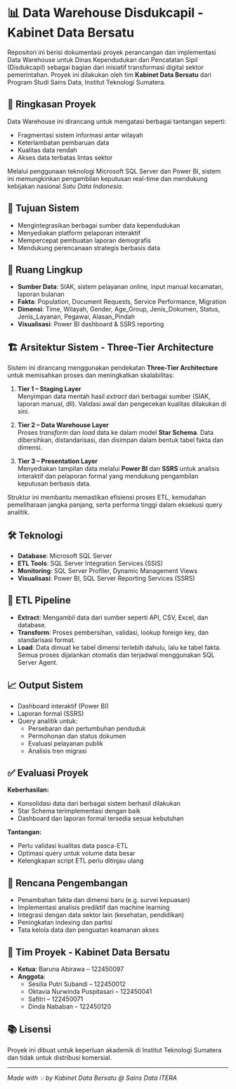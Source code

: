 # 📊 Data Warehouse Disdukcapil - Kabinet Data Bersatu

Repositori ini berisi dokumentasi proyek perancangan dan implementasi Data Warehouse untuk Dinas Kependudukan dan Pencatatan Sipil (Disdukcapil) sebagai bagian dari inisiatif transformasi digital sektor pemerintahan. Proyek ini dilakukan oleh tim **Kabinet Data Bersatu** dari Program Studi Sains Data, Institut Teknologi Sumatera.

## 🚀 Ringkasan Proyek

Data Warehouse ini dirancang untuk mengatasi berbagai tantangan seperti:
- Fragmentasi sistem informasi antar wilayah
- Keterlambatan pembaruan data
- Kualitas data rendah
- Akses data terbatas lintas sektor

Melalui penggunaan teknologi Microsoft SQL Server dan Power BI, sistem ini memungkinkan pengambilan keputusan real-time dan mendukung kebijakan nasional *Satu Data Indonesia*.

## 🎯 Tujuan Sistem

- Mengintegrasikan berbagai sumber data kependudukan
- Menyediakan platform pelaporan interaktif
- Mempercepat pembuatan laporan demografis
- Mendukung perencanaan strategis berbasis data

## 🧩 Ruang Lingkup

- **Sumber Data**: SIAK, sistem pelayanan online, input manual kecamatan, laporan bulanan
- **Fakta**: Population, Document Requests, Service Performance, Migration
- **Dimensi**: Time, Wilayah, Gender, Age_Group, Jenis_Dokumen, Status, Jenis_Layanan, Pegawai, Alasan_Pindah
- **Visualisasi**: Power BI dashboard & SSRS reporting

## 🏗️ Arsitektur Sistem - Three-Tier Architecture

Sistem ini dirancang menggunakan pendekatan **Three-Tier Architecture** untuk memisahkan proses dan meningkatkan skalabilitas:

1. **Tier 1 – Staging Layer**  
   Menyimpan data mentah hasil *extract* dari berbagai sumber (SIAK, laporan manual, dll). Validasi awal dan pengecekan kualitas dilakukan di sini.

2. **Tier 2 – Data Warehouse Layer**  
   Proses *transform* dan *load* data ke dalam model **Star Schema**. Data dibersihkan, distandarisasi, dan disimpan dalam bentuk tabel fakta dan dimensi.

3. **Tier 3 – Presentation Layer**  
   Menyediakan tampilan data melalui **Power BI** dan **SSRS** untuk analisis interaktif dan pelaporan formal yang mendukung pengambilan keputusan berbasis data.

Struktur ini membantu memastikan efisiensi proses ETL, kemudahan pemeliharaan jangka panjang, serta performa tinggi dalam eksekusi query analitik.

## 🛠️ Teknologi

- **Database**: Microsoft SQL Server
- **ETL Tools**: SQL Server Integration Services (SSIS)
- **Monitoring**: SQL Server Profiler, Dynamic Management Views
- **Visualisasi**: Power BI, SQL Server Reporting Services (SSRS)

## 🔄 ETL Pipeline

- **Extract**: Mengambil data dari sumber seperti API, CSV, Excel, dan database.
- **Transform**: Proses pembersihan, validasi, lookup foreign key, dan standarisasi format.
- **Load**: Data dimuat ke tabel dimensi terlebih dahulu, lalu ke tabel fakta. Semua proses dijalankan otomatis dan terjadwal menggunakan SQL Server Agent.

## 📈 Output Sistem

- Dashboard interaktif (Power BI)
- Laporan formal (SSRS)
- Query analitik untuk:
  - Persebaran dan pertumbuhan penduduk
  - Permohonan dan status dokumen
  - Evaluasi pelayanan publik
  - Analisis tren migrasi

## ✅ Evaluasi Proyek

**Keberhasilan:**
- Konsolidasi data dari berbagai sistem berhasil dilakukan
- Star Schema terimplementasi dengan baik
- Dashboard dan laporan formal tersedia sesuai kebutuhan

**Tantangan:**
- Perlu validasi kualitas data pasca-ETL
- Optimasi query untuk volume data besar
- Kelengkapan script ETL perlu ditinjau ulang

## 🔮 Rencana Pengembangan

- Penambahan fakta dan dimensi baru (e.g. survei kepuasan)
- Implementasi analisis prediktif dan machine learning
- Integrasi dengan data sektor lain (kesehatan, pendidikan)
- Peningkatan indexing dan partisi
- Tata kelola data dan penguatan keamanan akses

## 👥 Tim Proyek - Kabinet Data Bersatu

- **Ketua**: Baruna Abirawa – 122450097  
- **Anggota**:
  - Sesilia Putri Subandi – 122450012
  - Oktavia Nurwinda Puspitasari – 122450041
  - Safitri – 122450071
  - Dinda Nababan – 122450120

## 📚 Lisensi

Proyek ini dibuat untuk keperluan akademik di Institut Teknologi Sumatera dan tidak untuk distribusi komersial.

---

*Made with 💡 by Kabinet Data Bersatu @ Sains Data ITERA*
